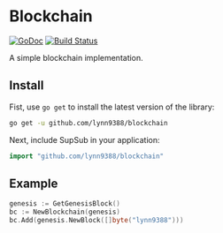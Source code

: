 # Blockchain

[![GoDoc](https://godoc.org/github.com/lynn9388/blockchain?status.svg)](https://godoc.org/github.com/lynn9388/blockchain)
[![Build Status](https://travis-ci.com/lynn9388/blockchain.svg?branch=master)](https://travis-ci.com/lynn9388/blockchain)

A simple blockchain implementation.

## Install

Fist, use `go get` to install the latest version of the library:

```sh
go get -u github.com/lynn9388/blockchain
```

Next, include SupSub in your application:

```go
import "github.com/lynn9388/blockchain"
```

## Example

```go
genesis := GetGenesisBlock()
bc := NewBlockchain(genesis)
bc.Add(genesis.NewBlock([]byte("lynn9388")))
```